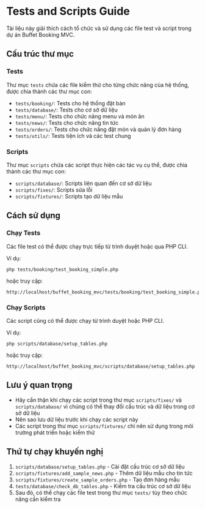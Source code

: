 # Tests and Scripts Guide

Tài liệu này giải thích cách tổ chức và sử dụng các file test và script trong dự án Buffet Booking MVC.

## Cấu trúc thư mục

### Tests

Thư mục `tests` chứa các file kiểm thử cho từng chức năng của hệ thống, được chia thành các thư mục con:

- `tests/booking/`: Tests cho hệ thống đặt bàn
- `tests/database/`: Tests cho cơ sở dữ liệu
- `tests/menu/`: Tests cho chức năng menu và món ăn
- `tests/news/`: Tests cho chức năng tin tức
- `tests/orders/`: Tests cho chức năng đặt món và quản lý đơn hàng
- `tests/utils/`: Tests tiện ích và các test chung

### Scripts

Thư mục `scripts` chứa các script thực hiện các tác vụ cụ thể, được chia thành các thư mục con:

- `scripts/database/`: Scripts liên quan đến cơ sở dữ liệu
- `scripts/fixes/`: Scripts sửa lỗi
- `scripts/fixtures/`: Scripts tạo dữ liệu mẫu

## Cách sử dụng

### Chạy Tests

Các file test có thể được chạy trực tiếp từ trình duyệt hoặc qua PHP CLI.

Ví dụ:
```
php tests/booking/test_booking_simple.php
```

hoặc truy cập:
```
http://localhost/buffet_booking_mvc/tests/booking/test_booking_simple.php
```

### Chạy Scripts

Các script cũng có thể được chạy từ trình duyệt hoặc PHP CLI.

Ví dụ:
```
php scripts/database/setup_tables.php
```

hoặc truy cập:
```
http://localhost/buffet_booking_mvc/scripts/database/setup_tables.php
```

## Lưu ý quan trọng

- Hãy cẩn thận khi chạy các script trong thư mục `scripts/fixes/` và `scripts/database/` vì chúng có thể thay đổi cấu trúc và dữ liệu trong cơ sở dữ liệu
- Nên sao lưu dữ liệu trước khi chạy các script này
- Các script trong thư mục `scripts/fixtures/` chỉ nên sử dụng trong môi trường phát triển hoặc kiểm thử

## Thứ tự chạy khuyến nghị

1. `scripts/database/setup_tables.php` - Cài đặt cấu trúc cơ sở dữ liệu
2. `scripts/fixtures/add_sample_news.php` - Thêm dữ liệu mẫu cho tin tức
3. `scripts/fixtures/create_sample_orders.php` - Tạo đơn hàng mẫu
4. `tests/database/check_db_tables.php` - Kiểm tra cấu trúc cơ sở dữ liệu
5. Sau đó, có thể chạy các file test trong thư mục `tests/` tùy theo chức năng cần kiểm tra
